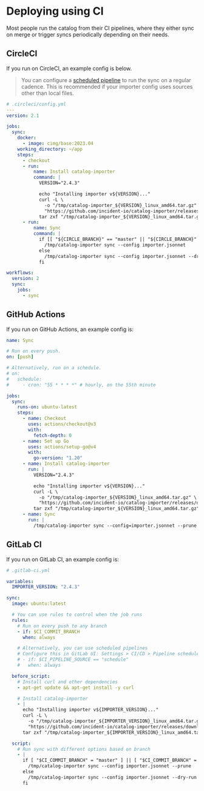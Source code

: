 # Deploying using CI

Most people run the catalog from their CI pipelines, where they either sync on
merge or trigger syncs periodically depending on their needs.

## CircleCI

If you run on CircleCI, an example config is below.

> You can configure a [scheduled pipeline](https://circleci.com/docs/scheduled-pipelines/)
> to run the sync on a regular cadence. This is recommended if your importer
> config uses sources other than local files.

```yaml
# .circleci/config.yml
---
version: 2.1

jobs:
  sync:
    docker:
      - image: cimg/base:2023.04
    working_directory: ~/app
    steps:
      - checkout
      - run:
          name: Install catalog-importer
          command: |
            VERSION="2.4.3"

            echo "Installing importer v${VERSION}..."
            curl -L \
              -o "/tmp/catalog-importer_${VERSION}_linux_amd64.tar.gz" \
              "https://github.com/incident-io/catalog-importer/releases/download/v${VERSION}/catalog-importer_${VERSION}_linux_amd64.tar.gz"
            tar zxf "/tmp/catalog-importer_${VERSION}_linux_amd64.tar.gz" -C /tmp
      - run:
          name: Sync
          command: |
            if [[ "${CIRCLE_BRANCH}" == "master" || "${CIRCLE_BRANCH}" == "main" ]]; then
              /tmp/catalog-importer sync --config importer.jsonnet
            else
              /tmp/catalog-importer sync --config importer.jsonnet --dry-run
            fi

workflows:
  version: 2
  sync:
    jobs:
      - sync
```

## GitHub Actions

If you run on GitHub Actions, an example config is:

```yaml
name: Sync

# Run on every push.
on: [push]

# Alternatively, run on a schedule.
# on:
#   schedule:
#     - cron: "55 * * * *" # hourly, on the 55th minute

jobs:
  sync:
    runs-on: ubuntu-latest
    steps:
      - name: Checkout
        uses: actions/checkout@v3
        with:
          fetch-depth: 0
      - name: Set up Go
        uses: actions/setup-go@v4
        with:
          go-version: "1.20"
      - name: Install catalog-importer
        run: |
          VERSION="2.4.3"

          echo "Installing importer v${VERSION}..."
          curl -L \
            -o "/tmp/catalog-importer_${VERSION}_linux_amd64.tar.gz" \
            "https://github.com/incident-io/catalog-importer/releases/download/v${VERSION}/catalog-importer_${VERSION}_linux_amd64.tar.gz"
          tar zxf "/tmp/catalog-importer_${VERSION}_linux_amd64.tar.gz" -C /tmp
      - name: Sync
        run: |
          /tmp/catalog-importer sync --config=importer.jsonnet --prune

```

## GitLab CI

If you run on GitLab CI, an example config is:

```yaml
# .gitlab-ci.yml

variables:
  IMPORTER_VERSION: "2.4.3"

sync:
  image: ubuntu:latest

  # You can use rules to control when the job runs
  rules:
    # Run on every push to any branch
    - if: $CI_COMMIT_BRANCH
      when: always

    # Alternatively, you can use scheduled pipelines
    # Configure this in GitLab UI: Settings > CI/CD > Pipeline schedules
    # - if: $CI_PIPELINE_SOURCE == "schedule"
    #   when: always

  before_script:
    # Install curl and other dependencies
    - apt-get update && apt-get install -y curl

    # Install catalog-importer
    - |
      echo "Installing importer v${IMPORTER_VERSION}..."
      curl -L \
        -o "/tmp/catalog-importer_${IMPORTER_VERSION}_linux_amd64.tar.gz" \
        "https://github.com/incident-io/catalog-importer/releases/download/v${IMPORTER_VERSION}/catalog-importer_${IMPORTER_VERSION}_linux_amd64.tar.gz"
      tar zxf "/tmp/catalog-importer_${IMPORTER_VERSION}_linux_amd64.tar.gz" -C /tmp

  script:
    # Run sync with different options based on branch
    - |
      if [ "$CI_COMMIT_BRANCH" = "master" ] || [ "$CI_COMMIT_BRANCH" = "main" ]; then
        /tmp/catalog-importer sync --config importer.jsonnet --prune
      else
        /tmp/catalog-importer sync --config importer.jsonnet --dry-run
      fi
```

